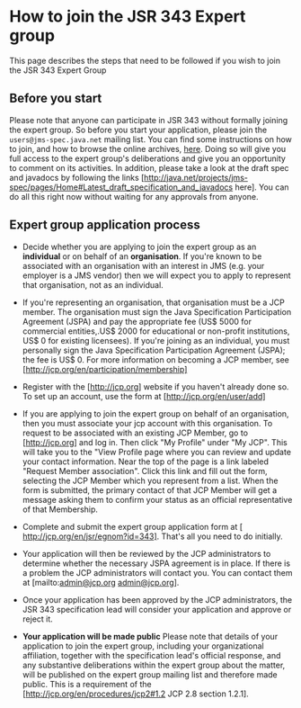 # How to join the JSR 343 Expert group

This page describes the steps that need to be followed if you wish to join the JSR 343 Expert Group

## Before you start

Please note that anyone can participate in JSR 343 without formally joining the expert group. So before you start your application, please join the `users@jms-spec.java.net` mailing list. You can find some instructions on how to join, and how to browse the online archives, [here](/jms-spec/#jms-community-mailing-lists).  Doing so will give you full access to the expert group's deliberations and give you an opportunity to comment on its activities. In addition, please take a look at the draft spec and javadocs by following the links [http://java.net/projects/jms-spec/pages/Home#Latest_draft_specification_and_javadocs here]. You can do all this right now without waiting for any approvals from anyone. 

## Expert group application process

* Decide whether you are applying to join the expert group as an **individual** or on behalf of an **organisation**. If you're known to be associated with an organisation with an interest in JMS (e.g. your employer is a JMS vendor) then we will expect you to apply to represent that organisation, not as an individual. 

* If you're representing an organisation, that organisation must be a JCP member. The organisation must sign the Java Specification Participation Agreement (JSPA) and pay the appropriate fee (US$ 5000 for commercial entities,.US$ 2000 for educational or non-profit institutions, US$ 0 for existing licensees). If you're joining as an individual, you must personally sign the Java Specification Participation Agreement (JSPA); the fee is US$ 0.  For more information on becoming a JCP member, see [http://jcp.org/en/participation/membership]

* Register with the  [http://jcp.org] website if you haven't already done so. To set up an account, use the form at [http://jcp.org/en/user/add]

* If you are applying to join the expert group on behalf of an organisation, then you must associate your jcp account with this organisation. To request to be associated with an existing JCP Member, go to [http://jcp.org] and log in. Then click "My Profile" under "My JCP". This will take you to the "View Profile page where you can review and update your contact information. Near the top of the page is a link labeled "Request Member association". Click this link and fill out the form, selecting the JCP Member which you represent from a list. When the form is submitted, the primary contact of that JCP Member will get a message asking them to confirm your status as an official representative of that Membership.

* Complete and submit the expert group application form at [ http://jcp.org/en/jsr/egnom?id=343]. That's all you need to do initially.

* Your application will then be reviewed by the JCP administrators to determine whether the necessary JSPA agreement is in place. If there is a problem the JCP administrators will contact you. You can contact them at [mailto:admin@jcp.org admin@jcp.org].

* Once your application has been approved by the JCP administrators, the JSR 343 specification lead will consider your application and approve or reject it. 

* **Your application will be made public** Please note that details of your application to join the expert group, including your organizational affiliation, together with the specification lead's official response, and any substantive deliberations within the expert group about the matter, will be published on the expert group mailing list and therefore made public. This is a requirement of the  [http://jcp.org/en/procedures/jcp2#1.2 JCP 2.8 section 1.2.1]. 

